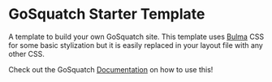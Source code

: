 # GoSquatch Starter Template

A template to build your own GoSquatch site. This template uses [Bulma](https://bulma.io/) CSS for some basic stylization but it is easily replaced in your layout file with any other CSS.

Check out the GoSquatch [Documentation](https://mitchmcaffee.com/GoSquatch/) on how to use this!
